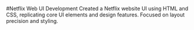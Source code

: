 #Netflix Web UI Development
Created a Netflix website UI using HTML and CSS, replicating core UI elements and design features.
Focused on layout precision and styling.
